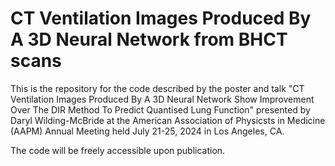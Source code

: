 # CT Ventilation Images Produced By A 3D Neural Network from BHCT scans
This is the repository for the code described by the poster and talk "CT Ventilation Images Produced By A 3D Neural Network Show Improvement Over The DIR Method To Predict Quantised Lung Function" presented by Daryl Wilding-McBride at the American Association of Physicsts in Medicine (AAPM) Annual Meeting held July 21-25, 2024 in Los Angeles, CA.

The code will be freely accessible upon publication.
